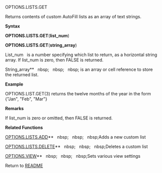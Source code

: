 OPTIONS.LISTS.GET

Returns contents of custom AutoFill lists as an array of text strings.

**Syntax**

**OPTIONS.LISTS.GET**(**list\_num**)

**OPTIONS.LISTS.GET**(**string\_array**)

List\_num&nbsp;&nbsp; is a number specifying which list to return, as a
horizontal string array. If list\_num is zero, then FALSE is returned.

String\_array**&nbsp;&nbsp;&nbsp;nbsp;&nbsp;&nbsp;&nbsp;nbsp;&nbsp;&nbsp;&nbsp;nbsp;&nbsp;is an array or cell reference to
store the returned list.

**Example**

OPTIONS.LIST.GET(3) returns the twelve months of the year in the form
{"Jan", "Feb", "Mar"}

**Remarks**

If list\_num is zero or omitted, then FALSE is returned.

**Related Functions**

[OPTIONS.LISTS.ADD](OPTIONS.LISTS.ADD.md)**&nbsp;&nbsp;&nbsp;nbsp;&nbsp;&nbsp;&nbsp;nbsp;&nbsp;&nbsp;&nbsp;nbsp;Adds a new custom list

[OPTIONS.LISTS.DELETE](OPTIONS.LISTS.DELETE.md)**&nbsp;&nbsp;&nbsp;nbsp;&nbsp;&nbsp;&nbsp;nbsp;&nbsp;&nbsp;&nbsp;nbsp;Deletes a custom list

[OPTIONS.VIEW](OPTIONS.VIEW.md)**&nbsp;&nbsp;&nbsp;nbsp;&nbsp;&nbsp;&nbsp;nbsp;&nbsp;&nbsp;&nbsp;nbsp;Sets various view settings



Return to [README](README.md)

